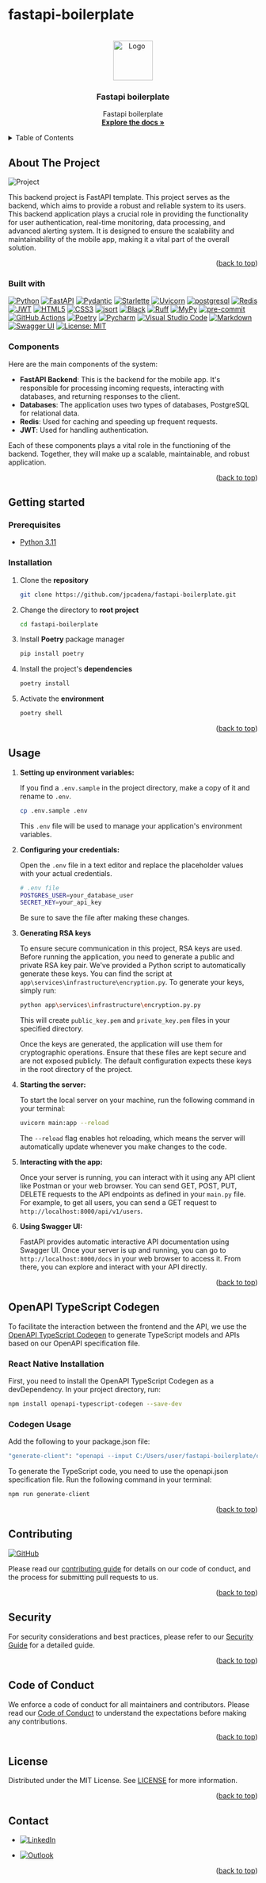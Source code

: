 # fastapi-boilerplate

<!-- Improved compatibility of back to top link: See: https://github.com/othneildrew/Best-README-Template/pull/73 -->
<a name="readme-top"></a>

<!-- PROJECT SHIELDS -->
<!--
*** Markdown "reference style" links for readability.
*** Reference links are enclosed in brackets [ ] instead of parentheses ( ).
-->

<!-- PROJECT LOGO -->
<br />
<div align="center">
  <a href="https://github.com/othneildrew/Best-README-Template">
    <img src="assets/images/logo.png" alt="Logo" width="80" height="80">
  </a>

<h3 align="center">Fastapi boilerplate</h3>

  <p align="center">
    Fastapi boilerplate
    <br />
    <a href="https://github.com/jpcadena/fastapi-boilerplate"><strong>Explore the docs »</strong></a>
    <br />
  </p>
</div>

<!-- TABLE OF CONTENTS -->
<details>
  <summary>Table of Contents</summary>
  <ol>
       <li>
      <a href="#about-the-project">About The Project</a>
      <ul>
        <li><a href="#built-with">Built With</a></li>
      </ul>
    </li>
    <li>
      <a href="#getting-started">Getting Started</a>
      <ul>
        <li><a href="#prerequisites">Prerequisites</a></li>
        <li><a href="#installation">Installation</a></li>
      </ul>
    </li>
    <li><a href="#usage">Usage</a></li>
    <li><a href="#api-documentation">API Documentation</a></li>
    <li><a href="#openapi-typescript-codegen">OpenAPI TypeScript Codegen</a>
      <ul>
        <li><a href="#react-native-installation">React Native Installation</a></li>
        <li><a href="#codegen-usage">Codegen Usage</a></li>
      </ul>
    </li>
    <li><a href="#contributing">Contributing</a></li>
    <li><a href="#security">Security</a></li>
    <li><a href="#code-of-conduct">Code of Conduct</a></li>
    <li><a href="#license">License</a></li>
    <li><a href="#contact">Contact</a></li>  </ol>
</details>

<!-- ABOUT THE PROJECT -->

## About The Project

![Project][project-screenshot]

This backend project is FastAPI template. This project serves as the backend,
which aims to provide a robust and reliable system to its users. This
backend application plays a crucial role in providing the functionality for
user authentication, real-time monitoring, data processing, and advanced
alerting system. It is designed to ensure the scalability and
maintainability of the mobile app, making it a vital part of the overall
solution.

<p align="right">(<a href="#readme-top">back to top</a>)</p>

### Built with

[![Python][python-shield]][python-url] [![FastAPI][fastapi-shield]][fastapi-url] [![Pydantic][pydantic-shield]][pydantic-url] [![Starlette][starlette-shield]][starlette-url] [![Uvicorn][uvicorn-shield]][uvicorn-url] [![postgresql][postgresql-shield]][postgresql-url] [![Redis][redis-shield]][redis-url] [![JWT][jwt-shield]][jwt-url] [![HTML5][html5-shield]][html5-url] [![CSS3][css3-shield]][css3-url] [![isort][isort-shield]][isort-url] [![Black][black-shield]][black-url] [![Ruff][ruff-shield]][ruff-url] [![MyPy][mypy-shield]][mypy-url] [![pre-commit][pre-commit-shield]][pre-commit-url] [![GitHub Actions][github-actions-shield]][github-actions-url] [![Poetry][poetry-shield]][poetry-url] [![Pycharm][pycharm-shield]][pycharm-url] [![Visual Studio Code][visual-studio-code-shield]][visual-studio-code-url] [![Markdown][markdown-shield]][markdown-url] [![Swagger UI][swagger-ui-shield]][swagger-ui-url] [![License: MIT][license-shield]][license-url]

### Components

Here are the main components of the system:

- **FastAPI Backend**: This is the backend for the mobile app. It's responsible for processing incoming requests, interacting with databases, and returning responses to the client.
- **Databases**: The application uses two types of databases, PostgreSQL for relational data.
- **Redis**: Used for caching and speeding up frequent requests.
- **JWT**: Used for handling authentication.

Each of these components plays a vital role in the functioning of the
backend. Together, they will make up a scalable, maintainable, and robust
application.

<p align="right">(<a href="#readme-top">back to top</a>)</p>

<!-- GETTING STARTED -->

## Getting started

### Prerequisites

- [Python 3.11][python-docs]

### Installation

1. Clone the **repository**

   ```bash
   git clone https://github.com/jpcadena/fastapi-boilerplate.git
   ```

2. Change the directory to **root project**

   ```bash
   cd fastapi-boilerplate
   ```

3. Install **Poetry** package manager

   ```bash
   pip install poetry
   ```

4. Install the project's **dependencies**

   ```bash
   poetry install
   ```

5. Activate the **environment**

   ```bash
   poetry shell
   ```

<p align="right">(<a href="#readme-top">back to top</a>)</p>

<!-- USAGE EXAMPLES -->

## Usage

1. **Setting up environment variables:**

   If you find a `.env.sample` in the project directory, make a copy of it and rename to `.env`.

   ```bash
   cp .env.sample .env
   ```

   This `.env` file will be used to manage your application's environment variables.

2. **Configuring your credentials:**

   Open the `.env` file in a text editor and replace the placeholder values with your actual credentials.

   ```bash
   # .env file
   POSTGRES_USER=your_database_user
   SECRET_KEY=your_api_key
   ```

   Be sure to save the file after making these changes.

3. **Generating RSA keys**

    To ensure secure communication in this project, RSA keys are used. Before running the application, you need to generate a public and private RSA key pair.
    We've provided a Python script to automatically generate these keys. You can find the script at `app\services\infrastructure\encryption.py`. To generate your keys, simply run:

    ```bash
    python app\services\infrastructure\encryption.py.py
    ```

    This will create `public_key.pem` and `private_key.pem` files in your specified directory.

    Once the keys are generated, the application will use them for cryptographic operations. Ensure that these files are kept secure and are not exposed publicly. The default configuration expects these keys in the root directory of the project.

4. **Starting the server:**

   To start the local server on your machine, run the following command in your terminal:

   ```bash
   uvicorn main:app --reload
   ```

   The `--reload` flag enables hot reloading, which means the server will automatically update whenever you make changes to the code.

5. **Interacting with the app:**

   Once your server is running, you can interact with it using any API client like Postman or your web browser. You can send GET, POST, PUT, DELETE requests to the API endpoints as defined in your `main.py` file. For example, to get all users, you can send a GET request to `http://localhost:8000/api/v1/users`.

6. **Using Swagger UI:**

   FastAPI provides automatic interactive API documentation using Swagger UI. Once your server is up and running, you can go to `http://localhost:8000/docs` in your web browser to access it. From there, you can explore and interact with your API directly.

<p align="right">(<a href="#readme-top">back to top</a>)</p>

<!-- OPENAPI TYPESCRIPT CODEGEN -->

## OpenAPI TypeScript Codegen

To facilitate the interaction between the frontend and the API, we use the [OpenAPI TypeScript Codegen](https://github.com/ferdikoomen/openapi-typescript-codegen) to generate TypeScript models and APIs based on our OpenAPI specification file.

### React Native Installation

First, you need to install the OpenAPI TypeScript Codegen as a devDependency. In your project directory, run:

```bash
npm install openapi-typescript-codegen --save-dev
```

### Codegen Usage

Add the following to your package.json file:

```bash
"generate-client": "openapi --input C:/Users/user/fastapi-boilerplate/openapi.json --output . /src/client --client axios"
```

To generate the TypeScript code, you need to use the openapi.json specification file. Run the following command in your terminal:

```bash
npm run generate-client
```

<p align="right">(<a href="#readme-top">back to top</a>)</p>

<!-- CONTRIBUTING -->

## Contributing

[![GitHub][github-shield]][github-url]

Please read our [contributing guide](CONTRIBUTING.md) for details on our code of conduct, and the process for submitting pull requests to us.

<p align="right">(<a href="#readme-top">back to top</a>)</p>

<!-- SECURITY -->

## Security

For security considerations and best practices, please refer to our [Security Guide](SECURITY.md) for a detailed guide.

<p align="right">(<a href="#readme-top">back to top</a>)</p>

<!-- CODE_OF_CONDUCT -->

## Code of Conduct

We enforce a code of conduct for all maintainers and contributors. Please read our [Code of Conduct](CODE_OF_CONDUCT.md) to understand the expectations before making any contributions.

<p align="right">(<a href="#readme-top">back to top</a>)</p>

<!-- LICENSE -->

## License

Distributed under the MIT License. See [LICENSE](LICENSE) for more information.

<p align="right">(<a href="#readme-top">back to top</a>)</p>

<!-- CONTACT -->

## Contact

- [![LinkedIn][linkedin-shield]][linkedin-url]

- [![Outlook][outlook-shield]](mailto:jpcadena@espol.edu.ec?subject=[GitHub]fastapi-boilerplate)

<p align="right">(<a href="#readme-top">back to top</a>)</p>

<!-- MARKDOWN LINKS & IMAGES -->
<!-- https://www.markdownguide.org/basic-syntax/#reference-style-links -->

[project-screenshot]: assets/images/project.png
[python-docs]: https://docs.python.org/3.11/

[linkedin-shield]: https://img.shields.io/badge/linkedin-%230077B5.svg?style=for-the-badge&logo=linkedin&logoColor=white
[outlook-shield]: https://img.shields.io/badge/Microsoft_Outlook-0078D4?style=for-the-badge&logo=microsoft-outlook&logoColor=white
[python-shield]: https://img.shields.io/badge/python-3670A0?style=for-the-badge&logo=python&logoColor=ffdd54
[fastapi-shield]: https://img.shields.io/badge/FastAPI-FFFFFF?style=for-the-badge&logo=fastapi
[pydantic-shield]: https://img.shields.io/badge/Pydantic-FF43A1?style=for-the-badge&logo=pydantic&logoColor=white
[starlette-shield]: https://img.shields.io/badge/Starlette-392939?style=for-the-badge&logo=starlette&logoColor=white
[uvicorn-shield]: https://img.shields.io/badge/Uvicorn-2A308B?style=for-the-badge&logo=uvicorn&logoColor=white
[redis-shield]: https://img.shields.io/badge/Redis-DC382D?style=for-the-badge&logo=redis&logoColor=white
[html5-shield]: https://img.shields.io/badge/HTML5-E34F26?style=for-the-badge&logo=html5&logoColor=white
[jwt-shield]: https://img.shields.io/badge/JWT-black?style=for-the-badge&logo=JSON%20web%20tokens
[pycharm-shield]: https://img.shields.io/badge/PyCharm-21D789?style=for-the-badge&logo=pycharm&logoColor=white
[markdown-shield]: https://img.shields.io/badge/Markdown-000000?style=for-the-badge&logo=markdown&logoColor=white
[swagger-ui-shield]: https://img.shields.io/badge/-Swagger-%23Clojure?style=for-the-badge&logo=swagger&logoColor=white
[github-shield]: https://img.shields.io/badge/github-%23121011.svg?style=for-the-badge&logo=github&logoColor=white
[ruff-shield]: https://img.shields.io/endpoint?url=https://raw.githubusercontent.com/charliermarsh/ruff/main/assets/badge/v1.json
[black-shield]: https://img.shields.io/badge/code%20style-black-000000.svg?style=for-the-badge&logo=appveyor
[mypy-shield]: https://img.shields.io/badge/mypy-checked-2A6DB2.svg?style=for-the-badge&logo=appveyor
[visual-studio-code-shield]: https://img.shields.io/badge/Visual_Studio_Code-007ACC?style=for-the-badge&logo=visual-studio-code&logoColor=white
[poetry-shield]: https://img.shields.io/endpoint?url=https://raw.githubusercontent.com/python-poetry/website/main/static/badge/v0.json
[postgresql-shield]: https://img.shields.io/badge/PostgreSQL-336791?style=for-the-badge&logo=postgresql&logoColor=white
[isort-shield]: https://img.shields.io/badge/%20imports-isort-%231674b1?style=flat&labelColor=ef8336
[github-actions-shield]: https://img.shields.io/badge/github%20actions-%232671E5.svg?style=for-the-badge&logo=githubactions&logoColor=white
[pre-commit-shield]: https://img.shields.io/badge/pre--commit-F7B93E?style=for-the-badge&logo=pre-commit&logoColor=white
[css3-shield]: https://img.shields.io/badge/CSS3-1572B6?style=for-the-badge&logo=css3&logoColor=white
[license-shield]: https://img.shields.io/badge/License-MIT-yellow.svg

[linkedin-url]: https://linkedin.com/in/juanpablocadenaaguilar
[python-url]: https://docs.python.org/3.11/
[fastapi-url]: https://fastapi.tiangolo.com
[pydantic-url]: https://docs.pydantic.dev
[starlette-url]: https://www.starlette.io/
[uvicorn-url]: https://www.uvicorn.org/
[redis-url]: https://redis.io/
[html5-url]: https://developer.mozilla.org/en-US/docs/Glossary/HTML5
[jwt-url]: https://jwt.io/
[pycharm-url]: https://www.jetbrains.com/pycharm/
[markdown-url]: https://daringfireball.net/projects/markdown/
[swagger-ui-url]: https://swagger.io/
[github-url]: https://github.com/jpcadena/fastapi-boilerplate
[ruff-url]: https://beta.ruff.rs/docs/
[black-url]: https://github.com/psf/black
[mypy-url]: http://mypy-lang.org/
[visual-studio-code-url]: https://code.visualstudio.com/
[poetry-url]: https://python-poetry.org/
[postgresql-url]: https://www.postgresql.org/
[isort-url]: https://pycqa.github.io/isort/
[github-actions-url]: https://github.com/features/actions
[pre-commit-url]: https://pre-commit.com/
[css3-url]: https://developer.mozilla.org/en-US/docs/Web/CSS
[license-url]: https://opensource.org/licenses/MIT
